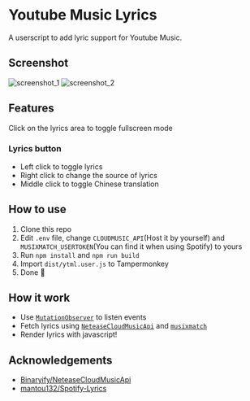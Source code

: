 # Youtube Music Lyrics

A userscript to add lyric support for Youtube Music.

## Screenshot

![screenshot_1](https://raw.github.com/IanDesuyo/YoutubeMusicLyrics/master/screenshots/1.png)
![screenshot_2](https://raw.github.com/IanDesuyo/YoutubeMusicLyrics/master/screenshots/2.png)

## Features

Click on the lyrics area to toggle fullscreen mode

### Lyrics button

- Left click to toggle lyrics
- Right click to change the source of lyrics
- Middle click to toggle Chinese translation

## How to use

1. Clone this repo
2. Edit `.env` file, change `CLOUDMUSIC_API`(Host it by yourself) and `MUSIXMATCH_USERTOKEN`(You can find it when using Spotify) to yours
3. Run `npm install` and `npm run build`
4. Import `dist/ytml.user.js` to Tampermonkey
5. Done 🎉

## How it work

- Use [`MutationObserver`](https://developer.mozilla.org/en-US/docs/Web/API/MutationObserver) to listen events
- Fetch lyrics using [`NeteaseCloudMusicApi`](https://github.com/Binaryify/NeteaseCloudMusicApi) and [`musixmatch`](https://www.musixmatch.com)
- Render lyrics with javascript!

## Acknowledgements

- [Binaryify/NeteaseCloudMusicApi](https://github.com/Binaryify/NeteaseCloudMusicApi)
- [mantou132/Spotify-Lyrics](https://github.com/mantou132/Spotify-Lyrics)
